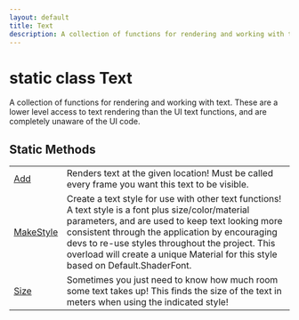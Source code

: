 ```yaml
---
layout: default
title: Text
description: A collection of functions for rendering and working with text. These are a lower level access to text rendering than the UI text functions, and are completely unaware of the UI code.
---
```

# static class Text

A collection of functions for rendering and working with text.
These are a lower level access to text rendering than the UI text
functions, and are completely unaware of the UI code.

## Static Methods

|  |  |
|--|--|
|[Add]({{site.url}}/Pages/StereoKit/Text/Add.html)|Renders text at the given location! Must be called every frame you want this text to be visible.|
|[MakeStyle]({{site.url}}/Pages/StereoKit/Text/MakeStyle.html)|Create a text style for use with other text functions! A text style is a font plus size/color/material parameters, and are used to keep text looking more consistent through the application by encouraging devs to re-use styles throughout the project.  This overload will create a unique Material for this style based on Default.ShaderFont.|
|[Size]({{site.url}}/Pages/StereoKit/Text/Size.html)|Sometimes you just need to know how much room some text takes up! This finds the size of the text in meters when using the indicated style!|
